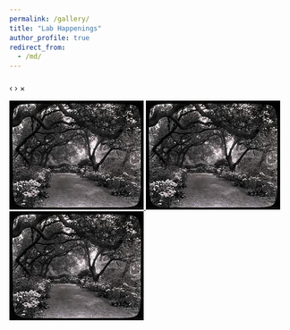 ```yaml
---
permalink: /gallery/
title: "Lab Happenings"
author_profile: true
redirect_from: 
  - /md/
---
```


<link rel="stylesheet" href="css/blueimp-gallery.min.css">

<!-- The Gallery as lightbox dialog, should be a child element of the document body -->
<div id="blueimp-gallery" class="blueimp-gallery">
    <div class="slides"></div>
    <h3 class="title"></h3>
    <a class="prev">‹</a>
    <a class="next">›</a>
    <a class="close">×</a>
    <a class="play-pause"></a>
    <ol class="indicator"></ol>
</div>

<div id="links">
    <a href="images/banana.jpg" title="Banana">
        <img src="images/3953273590_704e3899d5_m.jpg" alt="Banana">
    </a>
    <a href="images/apple.jpg" title="Apple">
        <img src="images/3953273590_704e3899d5_m.jpg" alt="Apple">
    </a>
    <a href="images/orange.jpg" title="Orange">
        <img src="images/3953273590_704e3899d5_m.jpg" alt="Orange">
    </a>
</div>

<script src="js/blueimp-gallery.min.js"></script>